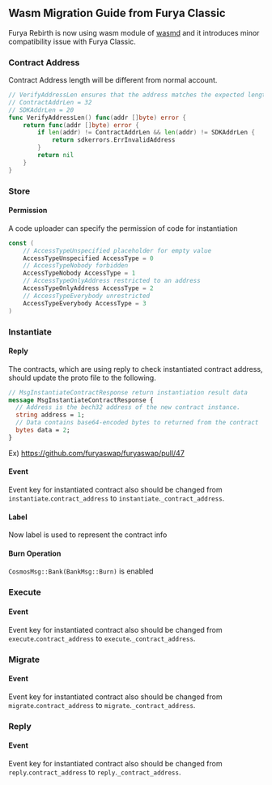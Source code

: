 ## Wasm Migration Guide from Furya Classic
Furya Rebirth is now using wasm module of [wasmd](https://github.com/CosmWasm/wasmd) and it introduces minor compatibility issue with Furya Classic.

### Contract Address
Contract Address length will be different from normal account.
```go
// VerifyAddressLen ensures that the address matches the expected length
// ContractAddrLen = 32
// SDKAddrLen = 20
func VerifyAddressLen() func(addr []byte) error {
	return func(addr []byte) error {
		if len(addr) != ContractAddrLen && len(addr) != SDKAddrLen {
			return sdkerrors.ErrInvalidAddress
		}
		return nil
	}
}
```

### Store

#### Permission
A code uploader can specify the permission of code for instantiation
```go
const (
	// AccessTypeUnspecified placeholder for empty value
	AccessTypeUnspecified AccessType = 0
	// AccessTypeNobody forbidden
	AccessTypeNobody AccessType = 1
	// AccessTypeOnlyAddress restricted to an address
	AccessTypeOnlyAddress AccessType = 2
	// AccessTypeEverybody unrestricted
	AccessTypeEverybody AccessType = 3
)
```

### Instantiate 

#### Reply
The contracts, which are using reply to check instantiated contract address, 
should update the proto file to the following.

```protobuf
// MsgInstantiateContractResponse return instantiation result data
message MsgInstantiateContractResponse {
  // Address is the bech32 address of the new contract instance.
  string address = 1;
  // Data contains base64-encoded bytes to returned from the contract
  bytes data = 2;
}
```

Ex) https://github.com/furyaswap/furyaswap/pull/47

#### Event
Event key for instantiated contract also should be changed from `instantiate`.`contract_address` to `instantiate`.`_contract_address`.

#### Label
Now label is used to represent the contract info

#### Burn Operation
`CosmosMsg::Bank(BankMsg::Burn)` is enabled

### Execute

#### Event
Event key for instantiated contract also should be changed from `execute`.`contract_address` to `execute`.`_contract_address`.


### Migrate

#### Event
Event key for instantiated contract also should be changed from `migrate`.`contract_address` to `migrate`.`_contract_address`.

### Reply

#### Event
Event key for instantiated contract also should be changed from `reply`.`contract_address` to `reply`.`_contract_address`.

